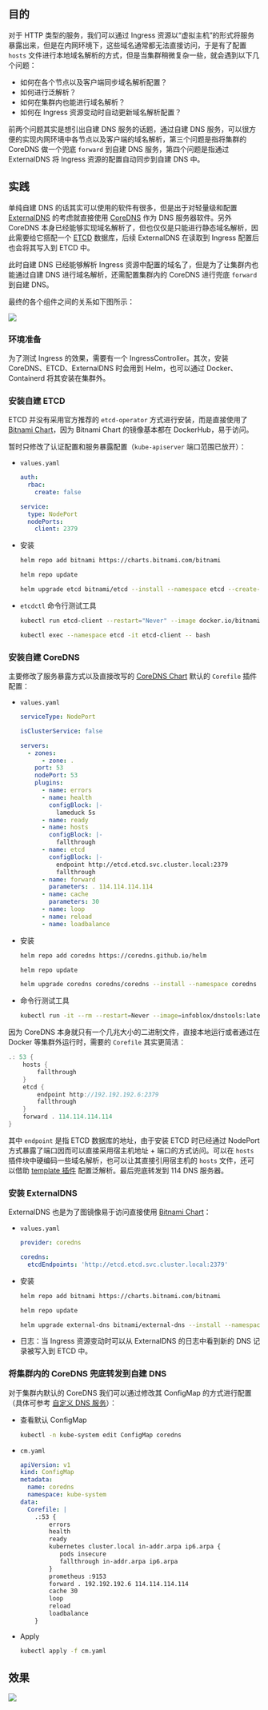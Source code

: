 ## 目的

对于 HTTP 类型的服务，我们可以通过 Ingress 资源以“虚拟主机”的形式将服务暴露出来，但是在内网环境下，这些域名通常都无法直接访问，于是有了配置 `hosts` 文件进行本地域名解析的方式，但是当集群稍微复杂一些，就会遇到以下几个问题：

-   如何在各个节点以及客户端同步域名解析配置？
-   如何进行泛解析？
-   如何在集群内也能进行域名解析？
-   如何在 Ingress 资源变动时自动更新域名解析配置？

前两个问题其实是想引出自建 DNS 服务的话题，通过自建 DNS 服务，可以很方便的实现内网环境中各节点以及客户端的域名解析，第三个问题是指将集群的 CoreDNS 做一个兜底 `forward` 到自建 DNS 服务，第四个问题是指通过 ExternalDNS 将 Ingress 资源的配置自动同步到自建 DNS 中。

## 实践

单纯自建 DNS 的话其实可以使用的软件有很多，但是出于对轻量级和配置 [ExternalDNS](https://github.com/kubernetes-sigs/external-dns) 的考虑就直接使用 [CoreDNS](https://github.com/coredns/coredns) 作为 DNS 服务器软件。另外 CoreDNS 本身已经能够实现域名解析了，但也仅仅是只能进行静态域名解析，因此需要给它搭配一个 [ETCD](https://github.com/etcd-io/etcd) 数据库，后续 ExternalDNS 在读取到 Ingress 配置后也会将其写入到 ETCD 中。

此时自建 DNS 已经能够解析 Ingress 资源中配置的域名了，但是为了让集群内也能通过自建 DNS 进行域名解析，还需配置集群内的 CoreDNS 进行兜底 `forward` 到自建 DNS。

最终的各个组件之间的关系如下图所示：

![](__image__/a210d7fc49dc4b78838daf2d3465310d.png)

### 环境准备

为了测试 Ingress 的效果，需要有一个 IngressController。其次，安装 CoreDNS、ETCD、ExternalDNS 时会用到 Helm，也可以通过 Docker、Containerd 将其安装在集群外。

### 安装自建 ETCD

ETCD 并没有采用官方推荐的 `etcd-operator` 方式进行安装，而是直接使用了 [Bitnami Chart](https://artifacthub.io/packages/helm/bitnami/etcd)，因为 Bitnami Chart 的镜像基本都在 DockerHub，易于访问。

暂时只修改了认证配置和服务暴露配置（`kube-apiserver` 端口范围已放开）：

-   `values.yaml`

    ```yaml
    auth:
      rbac:
        create: false

    service:
      type: NodePort
      nodePorts:
        client: 2379
    ```

-   安装

    ```bash
    helm repo add bitnami https://charts.bitnami.com/bitnami

    helm repo update

    helm upgrade etcd bitnami/etcd --install --namespace etcd --create-namespace --values values.yaml --version 8.3.7
    ```

-   `etcdctl` 命令行测试工具

    ```bash
    kubectl run etcd-client --restart="Never" --image docker.io/bitnami/etcd:3.5.4-debian-11-r22 --env ETCDCTL_ENDPOINTS="etcd.etcd.svc.cluster.local:2379" --namespace etcd --command -- sleep infinity

    kubectl exec --namespace etcd -it etcd-client -- bash
    ```

### 安装自建 CoreDNS

主要修改了服务暴露方式以及直接改写的 [CoreDNS Chart](https://artifacthub.io/packages/helm/coredns/coredns) 默认的 `Corefile` 插件配置：

-   `values.yaml`

    ```yaml
    serviceType: NodePort

    isClusterService: false

    servers:
      - zones:
          - zone: .
        port: 53
        nodePort: 53
        plugins:
          - name: errors
          - name: health
            configBlock: |-
              lameduck 5s
          - name: ready
          - name: hosts
            configBlock: |-
              fallthrough
          - name: etcd
            configBlock: |-
              endpoint http://etcd.etcd.svc.cluster.local:2379
              fallthrough
          - name: forward
            parameters: . 114.114.114.114
          - name: cache
            parameters: 30
          - name: loop
          - name: reload
          - name: loadbalance
    ```

-   安装

    ```bash
    helm repo add coredns https://coredns.github.io/helm

    helm repo update

    helm upgrade coredns coredns/coredns --install --namespace coredns --create-namespace --values values.yaml --version 1.19.4
    ```

-   命令行测试工具

    ```bash
    kubectl run -it --rm --restart=Never --image=infoblox/dnstools:latest dnstools
    ```

因为 CoreDNS 本身就只有一个几兆大小的二进制文件，直接本地运行或者通过在 Docker 等集群外运行时，需要的 `Corefile` 其实更简洁：

```groovy
.: 53 {
    hosts {
        fallthrough
    }
    etcd {
        endpoint http://192.192.192.6:2379
        fallthrough
    }
    forward . 114.114.114.114
}
```

其中 `endpoint` 是指 ETCD 数据库的地址，由于安装 ETCD 时已经通过 NodePort 方式暴露了端口因而可以直接采用宿主机地址 + 端口的方式访问。可以在 `hosts` 插件块中硬编码一些域名解析，也可以让其直接引用宿主机的 `hosts` 文件，还可以借助 [template 插件](https://coredns.io/plugins/template/) 配置泛解析。最后兜底转发到 114 DNS 服务器。

### 安装 ExternalDNS

ExternalDNS 也是为了图镜像易于访问直接使用 [Bitnami Chart](https://artifacthub.io/packages/helm/bitnami/external-dns)：

-   `values.yaml`

    ```yaml
    provider: coredns

    coredns:
      etcdEndpoints: 'http://etcd.etcd.svc.cluster.local:2379'
    ```

-   安装

    ```bash
    helm repo add bitnami https://charts.bitnami.com/bitnami

    helm repo update

    helm upgrade external-dns bitnami/external-dns --install --namespace external-dns --create-namespace --values values.yaml --version 6.7.4
    ```

-   日志：当 Ingress 资源变动时可以从 ExternalDNS 的日志中看到新的 DNS 记录被写入到 ETCD 中。

### 将集群内的 CoreDNS 兜底转发到自建 DNS

对于集群内默认的 CoreDNS 我们可以通过修改其 ConfigMap 的方式进行配置（具体可参考 [自定义 DNS 服务](https://kubernetes.io/zh-cn/docs/tasks/administer-cluster/dns-custom-nameservers/)）：

-   查看默认 ConfigMap

    ```bash
    kubectl -n kube-system edit ConfigMap coredns
    ```

-   `cm.yaml`

    ```yaml
    apiVersion: v1
    kind: ConfigMap
    metadata:
      name: coredns
      namespace: kube-system
    data:
      Corefile: |
        .:53 {
            errors
            health
            ready
            kubernetes cluster.local in-addr.arpa ip6.arpa {
               pods insecure
               fallthrough in-addr.arpa ip6.arpa
            }
            prometheus :9153
            forward . 192.192.192.6 114.114.114.114
            cache 30
            loop
            reload
            loadbalance
        }
    ```

-   Apply

    ```bash
    kubectl apply -f cm.yaml
    ```

## 效果

![](__image__/863d26a896c34aabb6d7831ce23b4ac4.png)
